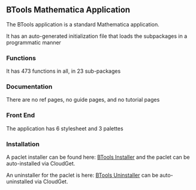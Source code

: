 ## BTools Mathematica Application

The BTools application is a standard Mathematica application.

It has an auto-generated initialization file that loads the subpackages in a programmatic manner

### Functions

It has 473 functions in all, in 23 sub-packages

### Documentation

There are no ref pages, no guide pages, and no tutorial pages

### Front End

The application has 6 stylesheet and 3 palettes

### Installation

A paclet installer can be found here: [BTools Installer](http://www.wolframcloud.com/objects/user-e4d1d43a-267f-4924-934a-2ba2321519a9/paclets/BTools/Installer.m) and the paclet can be auto-installed via CloudGet.

An uninstaller for the paclet is here: [BTools Uninstaller](http://www.wolframcloud.com/objects/user-e4d1d43a-267f-4924-934a-2ba2321519a9/paclets/BTools/Uninstaller.m) can be auto-uninstalled via CloudGet.